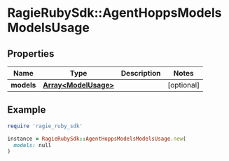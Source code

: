# RagieRubySdk::AgentHoppsModelsModelsUsage

## Properties

| Name | Type | Description | Notes |
| ---- | ---- | ----------- | ----- |
| **models** | [**Array&lt;ModelUsage&gt;**](ModelUsage.md) |  | [optional] |

## Example

```ruby
require 'ragie_ruby_sdk'

instance = RagieRubySdk::AgentHoppsModelsModelsUsage.new(
  models: null
)
```


